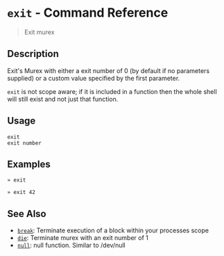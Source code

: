 # `exit` - Command Reference

> Exit murex

## Description

Exit's Murex with either a exit number of 0 (by default if no parameters
supplied) or a custom value specified by the first parameter.

`exit` is not scope aware; if it is included in a function then the whole
shell will still exist and not just that function.

## Usage

    exit
    exit number

## Examples

    » exit
    
    » exit 42

## See Also

* [`break`](../commands/break.md):
  Terminate execution of a block within your processes scope
* [`die`](../commands/die.md):
  Terminate murex with an exit number of 1
* [`null`](../commands/devnull.md):
  null function. Similar to /dev/null